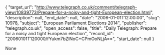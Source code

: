 {
  "target_url": "http://www.telegraph.co.uk/comment/telegraph-view/10839773/Prepare-for-a-noisy-and-tight-European-election.html", 
  "description": null, 
  "end_date": null, 
  "date": "2006-01-01T12:00:00", 
  "slug": 10978, 
  "subject": "European Parliament Elections 2014", 
  "publisher": "telegraph.co.uk", 
  "open_access": false, 
  "title": "Daily Telegraph: Prepare for a noisy and tight European election", 
  "record_id": "20060101T120000/fYukm7bZlNoC+CPmOoNLjA==", 
  "start_date": null
}

None